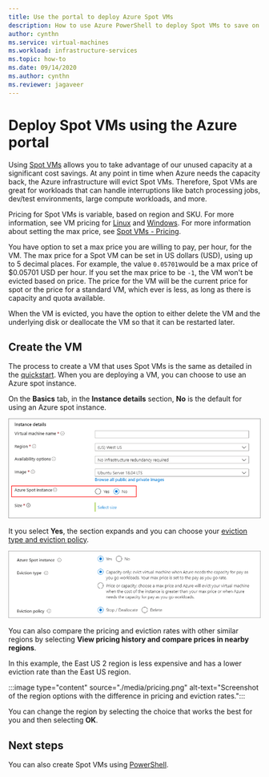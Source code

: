 ```yaml
---
title: Use the portal to deploy Azure Spot VMs
description: How to use Azure PowerShell to deploy Spot VMs to save on costs.
author: cynthn
ms.service: virtual-machines
ms.workload: infrastructure-services
ms.topic: how-to
ms.date: 09/14/2020
ms.author: cynthn
ms.reviewer: jagaveer
---
```


# Deploy Spot VMs using the Azure portal

Using [Spot VMs](../spot-vms.md) allows you to take advantage of our unused capacity at a significant cost savings. At any point in time when Azure needs the capacity back, the Azure infrastructure will evict Spot VMs. Therefore, Spot VMs are great for workloads that can handle interruptions like batch processing jobs, dev/test environments, large compute workloads, and more.

Pricing for Spot VMs is variable, based on region and SKU. For more information, see VM pricing for [Linux](https://azure.microsoft.com/pricing/details/virtual-machines/linux/) and [Windows](https://azure.microsoft.com/pricing/details/virtual-machines/windows/). For more information about setting the max price, see [Spot VMs - Pricing](../spot-vms.md#pricing).

You have option to set a max price you are willing to pay, per hour, for the VM. The max price for a Spot VM can be set in US dollars (USD), using up to 5 decimal places. For example, the value `0.05701`would be a max price of $0.05701 USD per hour. If you set the max price to be `-1`, the VM won't be evicted based on price. The price for the VM will be the current price for spot or the price for a standard VM, which ever is less, as long as there is capacity and quota available.

When the VM is evicted, you have the option to either delete the VM and the underlying disk or deallocate the VM so that it can be restarted later.


## Create the VM

The process to create a VM that uses Spot VMs is the same as detailed in the [quickstart](quick-create-portal.md). When you are deploying a VM, you can choose to use an Azure spot instance.


On the **Basics** tab, in the **Instance details** section, **No** is the default for using an Azure spot instance.

![Screen capture for choosing no, don't use an Azure spot instance](media/spot-portal/no.png)

It you select **Yes**, the section expands and you can choose your [eviction type and eviction policy](../spot-vms.md#eviction-policy). 

![Screen capture for choosing yes, use an Azure spot instance](media/spot-portal/yes.png)

You can also compare the pricing and eviction rates with other similar regions by selecting **View pricing history and compare prices in nearby regions**.

In this example, the East US 2 region is less expensive and has a lower eviction rate than the East US region.

:::image type="content" source="./media/pricing.png" alt-text="Screenshot of the region options with the difference in pricing and eviction rates.":::

You can change the region by selecting the choice that works the best for you and then selecting **OK**.


## Next steps

You can also create Spot VMs using [PowerShell](spot-powershell.md).